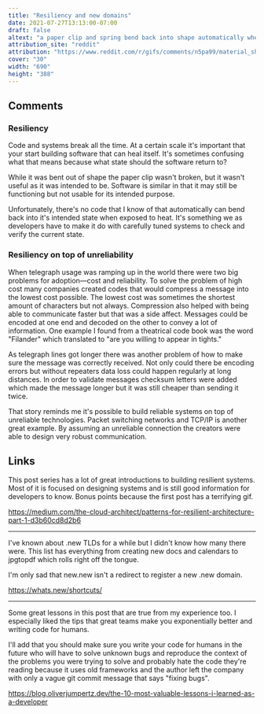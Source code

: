 ```yaml
---
title: "Resiliency and new domains"
date: 2021-07-27T13:13:00-07:00
draft: false
altext: "a paper clip and spring bend back into shape automatically when exposed to heat"
attribution_site: "reddit"
attribution: "https://www.reddit.com/r/gifs/comments/n5pa99/material_shape_memory_effect_material_returning/"
cover: "30"
width: "690"
height: "388"
---
```


## Comments

### Resiliency

Code and systems break all the time.
At a certain scale it's important that your start building software that can heal itself.
It's sometimes confusing what that means because what state should the software return to?

While it was bent out of shape the paper clip wasn't broken, but it wasn't useful as it was intended to be.
Software is similar in that it may still be functioning but not usable for its intended purpose.

Unfortunately, there's no code that I know of that automatically can bend back into it's intended state when exposed to heat.
It's something we as developers have to make it do with carefully tuned systems to check and verify the current state.

### Resiliency on top of unreliability

When telegraph usage was ramping up in the world there were two big problems for adoption—cost and reliability.
To solve the problem of high cost many companies created codes that would compress a message into the lowest cost possible.
The lowest cost was sometimes the shortest amount of characters but not always.
Compression also helped with being able to communicate faster but that was a side affect.
Messages could be encoded at one end and decoded on the other to convey a lot of information.
One example I found from a theatrical code book was the word "Filander" which translated to "are you willing to appear in tights."

As telegraph lines got longer there was another problem of how to make sure the message was correctly received.
Not only could there be encoding errors but without repeaters data loss could happen regularly at long distances.
In order to validate messages checksum letters were added which made the message longer but it was still cheaper than sending it twice.

That story reminds me it's possible to build reliable systems on top of unreliable technologies.
Packet switching networks and TCP/IP is another great example.
By assuming an unreliable connection the creators were able to design very robust communication.

## Links

This post series has a lot of great introductions to building resilient systems.
Most of it is focused on designing systems and is still good information for developers to know.
Bonus points because the first post has a terrifying gif.

https://medium.com/the-cloud-architect/patterns-for-resilient-architecture-part-1-d3b60cd8d2b6

---

I've known about .new TLDs for a while but I didn't know how many there were.
This list has everything from creating new docs and calendars to jpgtopdf which rolls right off the tongue.

I'm only sad that new.new isn't a redirect to register a new .new domain.

https://whats.new/shortcuts/

---

Some great lessons in this post that are true from my experience too.
I especially liked the tips that great teams make you exponentially better and writing code for humans.

I'll add that you should make sure you write your code for humans in the future who will have to solve unknown bugs and reproduce the context of the problems you were trying to solve and probably hate the code they're reading because it uses old frameworks and the author left the company with only a vague git commit message that says "fixing bugs".

https://blog.oliverjumpertz.dev/the-10-most-valuable-lessons-i-learned-as-a-developer

